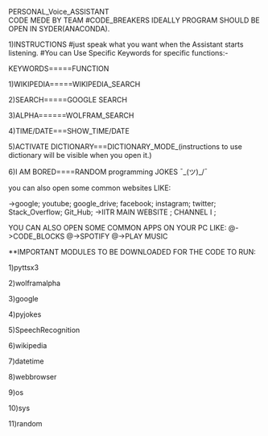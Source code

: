 PERSONAL_Voice_ASSISTANT  
CODE MEDE BY TEAM #CODE_BREAKERS
IDEALLY PROGRAM SHOULD BE OPEN IN SYDER(ANACONDA).

1)INSTRUCTIONS
#just speak what you want when the Assistant starts listening.
#You can Use Specific Keywords for specific functions:-

KEYWORDS=====FUNCTION

1)WIKIPEDIA=====WIKIPEDIA_SEARCH

2)SEARCH=====GOOGLE SEARCH

3)ALPHA======WOLFRAM_SEARCH

4)TIME/DATE===SHOW_TIME/DATE

5)ACTIVATE DICTIONARY===DICTIONARY_MODE_(instructions to use dictionary will be visible when you open it.)

6)I AM BORED====RANDOM programming JOKES ¯\_(ツ)_/¯

you can also open some common websites LIKE:

->google; youtube; google_drive; facebook; instagram; twitter; Stack_Overflow; Git_Hub;
->IITR MAIN WEBSITE ; CHANNEL I ;

YOU CAN ALSO OPEN SOME COMMON APPS ON YOUR PC LIKE:
@->CODE_BLOCKS  @->SPOTIFY  @->PLAY MUSIC

**IMPORTANT MODULES TO BE DOWNLOADED FOR THE CODE TO RUN:

1)pyttsx3

2)wolframalpha

3)google

4)pyjokes

5)SpeechRecognition

6)wikipedia

7)datetime

8)webbrowser

9)os

10)sys

11)random
